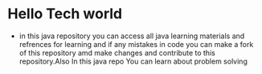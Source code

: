 <h1>Hello Tech world</h1>

* in this java repository you can access all java learning materials and refrences for learning 
and if any mistakes in code you can make a fork of this repository amd make changes and contribute to this repository.Also In this java repo You can learn about problem solving
